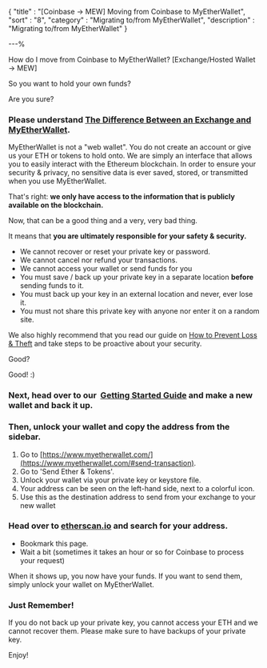 {
"title"       : "[Coinbase -> MEW] Moving from Coinbase to MyEtherWallet",
"sort"        : "8",
"category"    : "Migrating to/from MyEtherWallet",
"description" : "Migrating to/from MyEtherWallet"
}

---%


How do I move from Coinbase to MyEtherWallet? [Exchange/Hosted Wallet -> MEW]

So you want to hold your own funds?

Are you sure?

### Please understand [The Difference Between an Exchange and MyEtherWallet](https://myetherwallet.github.io/knowledge-base/getting-started/whats-the-difference-between-an-exchange-and-myetherwallet.html).

MyEtherWallet is not a "web wallet". You do not create an account or give us your ETH or tokens to hold onto. We are simply an interface that allows you to easily interact with the Ethereum blockchain. In order to ensure your security & privacy, no sensitive data is ever saved, stored, or transmitted when you use MyEtherWallet.

That's right: **we only have access to the information that is publicly available on the blockchain.**

Now, that can be a good thing and a very, very bad thing.

It means that **you are ultimately responsible for your safety & security.**

-   We cannot recover or reset your private key or password.
-   We cannot cancel nor refund your transactions.
-   We cannot access your wallet or send funds for you
-  You must save / back up your private key in a separate location **before** sending funds to it.
-  You must back up your key in an external location and never, ever lose it.
-  You must not share this private key with anyone nor enter it on a random site.

We also highly recommend that you read our guide on [How to Prevent Loss & Theft](https://myetherwallet.github.io/knowledge-base/getting-started/protecting-yourself-and-your-funds.html) and take steps to be proactive about your security.

Good?

Good! :)

### Next, head over to our  [Getting Started Guide](https://myetherwallet.github.io/knowledge-base/getting-started/backing-up-your-new-wallet.html) and make a new wallet and back it up.

### Then, unlock your wallet and copy the address from the sidebar.

1.  Go to [https://www.myetherwallet.com/](https://www.myetherwallet.com/#send-transaction).
2.  Go to 'Send Ether & Tokens'.
3.  Unlock your wallet via your private key or keystore file.
4.  Your address can be seen on the left-hand side, next to a colorful icon.
5.  Use this as the destination address to send from your exchange to your new wallet


### Head over to [etherscan.io](https://etherscan.io/) and search for your address.

-  Bookmark this page.
-  Wait a bit (sometimes it takes an hour or so for Coinbase to process your request)

When it shows up, you now have your funds. If you want to send them, simply unlock your wallet on MyEtherWallet.

### Just Remember!

If you do not back up your private key, you cannot access your ETH and we cannot recover them. Please make sure to have backups of your private key.


Enjoy!
